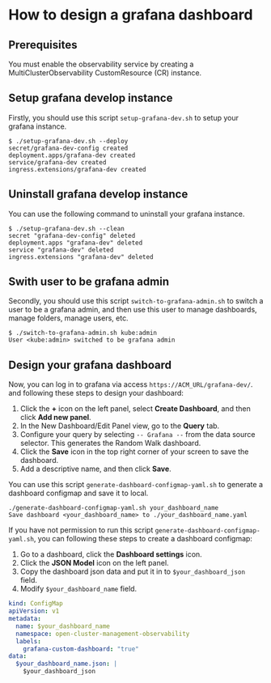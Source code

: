 # How to design a grafana dashboard

## Prerequisites

You must enable the observability service by creating a MultiClusterObservability CustomResource (CR) instance.

## Setup grafana develop instance

Firstly, you should use this script `setup-grafana-dev.sh` to setup your grafana instance.

```
$ ./setup-grafana-dev.sh --deploy
secret/grafana-dev-config created
deployment.apps/grafana-dev created
service/grafana-dev created
ingress.extensions/grafana-dev created
```

## Uninstall grafana develop instance

You can use the following command to uninstall your grafana instance.

```
$ ./setup-grafana-dev.sh --clean
secret "grafana-dev-config" deleted
deployment.apps "grafana-dev" deleted
service "grafana-dev" deleted
ingress.extensions "grafana-dev" deleted
```

## Swith user to be grafana admin

Secondly, you should use this script `switch-to-grafana-admin.sh` to switch a user to be a grafana admin, and then use this user to manage dashboards, manage folders, manage users, etc.

```
$ ./switch-to-grafana-admin.sh kube:admin
User <kube:admin> switched to be grafana admin
```

## Design your grafana dashboard

Now, you can log in to grafana via access `https://ACM_URL/grafana-dev/`. and following these steps to design your dashboard:

1. Click the **+** icon on the left panel, select **Create Dashboard**, and then click **Add new panel**.
2. In the New Dashboard/Edit Panel view, go to the **Query** tab.
3. Configure your query by selecting `-- Grafana --` from the data source selector. This generates the Random Walk dashboard.
4. Click the **Save** icon in the top right corner of your screen to save the dashboard.
5. Add a descriptive name, and then click **Save**.

You can use this script `generate-dashboard-configmap-yaml.sh` to generate a dashboard configmap and save it to local.

```
./generate-dashboard-configmap-yaml.sh your_dashboard_name
Save dashboard <your_dashboard_name> to ./your_dashboard_name.yaml
```

If you have not permission to run this script `generate-dashboard-configmap-yaml.sh`, you can following these steps to create a dashboard configmap:

1. Go to a dashboard, click the **Dashboard settings** icon.
2. Click the **JSON Model** icon on the left panel.
3. Copy the dashboard json data and put it in to `$your_dashboard_json` field.
4. Modify `$your_dashboard_name` field.

```yaml
kind: ConfigMap
apiVersion: v1
metadata:
  name: $your_dashboard_name
  namespace: open-cluster-management-observability
  labels:
    grafana-custom-dashboard: "true"
data:
  $your_dashboard_name.json: |
    $your_dashboard_json
```